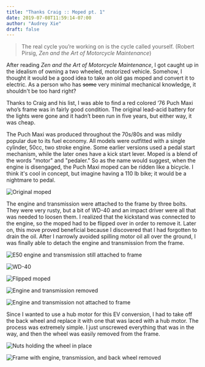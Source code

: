 ```yaml
---
title: "Thanks Craig :: Moped pt. 1"
date: 2019-07-08T11:59:14-07:00
author: "Audrey Xie"
draft: false
---
```

> The real cycle you’re working on is the cycle called yourself. (Robert Pirsig, *Zen and the Art of Motorcycle Maintenance*)

<!--more-->

After reading *Zen and the Art of Motorcycle Maintenance*, I got caught up in the idealism of owning a two wheeled, motorized vehicle. Somehow, I thought it would be a good idea to take an old gas moped and convert it to electric. As a person who has ~~some~~ very minimal mechanical knowledge, it shouldn't be too hard right? 

Thanks to Craig and his list, I was able to find a red colored ‘76 Puch Maxi who’s frame was in fairly good condition. The original lead-acid battery for the lights were gone and it hadn’t been run in five years, but either way, it was cheap. 

The Puch Maxi was produced throughout the 70s/80s and was mildly popular due to its fuel economy. All models were outfitted with a single cylinder, 50cc, two stroke engine. Some earlier versions used a pedal start mechanism, while the later ones have a kick start lever. Moped is a blend of the words "motor" and "pedaler." So as the name would suggest, when the engine is disengaged, the Puch Maxi moped can be ridden like a bicycle. I think it's cool in concept, but imagine having a 110 lb bike; it would be a nightmare to pedal.

![Original moped](/images/moped/IMG_3384.JPG)

The engine and transmission were attached to the frame by three bolts. They were very rusty, but a bit of WD-40 and an impact driver were all that was needed to loosen them. I realized that the kickstand was connected to the engine, so the moped had to be flipped over in order to remove it. Later on, this move proved beneficial because I discovered that I had forgotten to drain the oil. After I narrowly avoided spilling motor oil all over the ground, I was finally able to detach the engine and transmission from the frame.

![E50 engine and transmission still attached to frame](/images/moped/IMG_3388.JPG)

![WD-40](/images/moped/IMG_3395.JPG)

![Flipped moped](/images/moped/IMG_3398.JPG)

![Engine and transmission removed](/images/moped/IMG_3400.JPG)

![Engine and transmission not attached to frame](/images/moped/IMG_3413.JPG)

Since I wanted to use a hub motor for this EV conversion, I had to take off the back wheel and replace it with one that was laced with a hub motor. The process was extremely simple. I just unscrewed everything that was in the way, and then the wheel was easily removed from the frame.

![Nuts holding the wheel in place](/images/moped/IMG_3401.JPG)

![Frame with engine, transmission, and back wheel removed](/images/moped/IMG_3402.JPG)